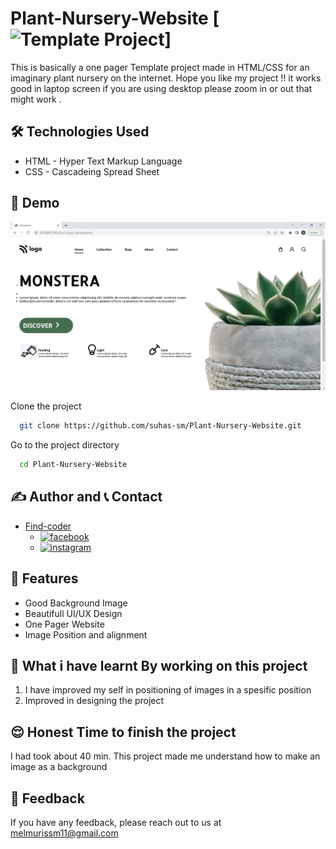 # Plant-Nursery-Website [![Template Project](https://img.shields.io/badge/Technologies%20-HTML%2FCSS-brightgreen)]

This is basically a one pager Template project made in HTML/CSS for an imaginary plant nursery on the internet.
Hope you like my project !! it works good in laptop screen if you are using desktop please zoom in or out that might work .

## 🛠 Technologies Used
  - HTML - Hyper Text Markup Language
  - CSS - Cascadeing Spread Sheet

## 🚩 Demo
![page-img](./photos/page_img.PNG)

Clone the project

```bash
  git clone https://github.com/suhas-sm/Plant-Nursery-Website.git
```

Go to the project directory

```bash
  cd Plant-Nursery-Website
```
## ✍️ Author and 📞 Contact
- [Find-coder](https://www.findcoder.io/u/suhas_sm)
    - [![facebook](https://img.shields.io/badge/Facebook-0A66C2?style=for-the-badge&logo=facebook&logoColor=white)](https://www.facebook.com/suhas.melmuri)
    - [![instagram](https://img.shields.io/badge/Instagram-0A66C2?style=for-the-badge&logo=instagram&logoColor=white)](https://www.instagram.com/_suhas_sm/)

## 📝 Features

- Good Background Image
- Beautifull UI/UX Design
- One Pager Website
- Image Position and alignment

## 🤔 What i have learnt By working on this project
1. I have improved my self in positioning of images in a spesific position
2. Improved in designing the project

## 😌 Honest Time to finish the project

I had took about 40 min. This project made me understand how to make an image as a background

## 👀 Feedback

If you have any feedback, please reach out to us at melmurissm11@gmail.com